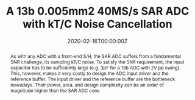---
title: "A 13b 0.005mm2 40MS/s SAR ADC with kT/C Noise Cancellation"
authors:
- Jiaxin Liu
- Xiyuan Tang
- Wenda Zhao
- Linxiao Shen
- Nan Sun
date: "2020-02-16T00:00:00Z"

# Schedule page publish date (NOT publication's date).
publishDate: "2020-10-23T00:00:00Z"

# Publication type.
# Legend: 0 = Uncategorized; 1 = Conference paper; 2 = Journal article;
# 3 = Preprint / Working Paper; 4 = Report; 5 = Book; 6 = Book section;
# 7 = Thesis; 8 = Patent
publication_types: ["1"]

# Publication name and optional abbreviated publication name.
publication: International Solid-State Circuits Conference
publication_short: ISSCC

abstract: As with any ADC with a front-end S/H, the SAR ADC suffers from a fundamental SNR challenge, its sampling kT/C noise. To satisfy the SNR requirement, the input capacitor has to be sufficiently large (e.g. 3pF for a 13b ADC with 2V pp swing). This, however, makes it very costly to design the ADC input driver and the reference buffer. The input driver and the reference buffer are the bottleneck nowadays. Their power, area, and design complexity can be an order of magnitude higher than the SAR ADC core.

# Summary. An optional shortened abstract.
summary: 一两句简短的介绍一两句简短的介绍一两句简短的介绍一两句简短的介绍一两句简短的介绍一两句简短的介绍

tags:
- ADC
- NSSAR
featured: true

links:
- name: IEEE Xplore
  url: https://ieeexplore.ieee.org/document/9063156

# Featured image
# To use, add an image named `featured.jpg/png` to your page's folder. 
image:
  caption: ''
  focal_point: ""
  preview_only: false

---